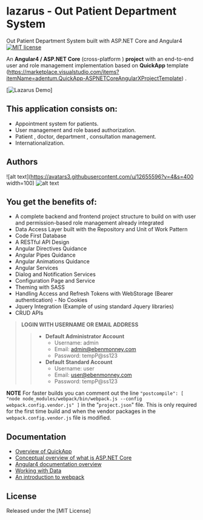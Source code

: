 # **lazarus** - Out Patient Department System
Out Patient Department System built with ASP.NET Core and Angular4
[![MIT license](http://img.shields.io/badge/license-MIT-brightgreen.svg)](https://github.com/emonney/QuickApp/blob/master/LICENSE)

An  **Angular4 / ASP.NET Core** (cross-platform ) **project** with an end-to-end user and role management implementation based on  **QuickApp** template (https://marketplace.visualstudio.com/items?itemName=adentum.QuickApp-ASPNETCoreAngularXProjectTemplate) .

[![Lazarus Demo](https://www.youtube.com/watch?v=oqyyGPc0adk)]

## This application consists on:

* Appointment system for patients. 
* User management and role based authorization. 
* Patient , doctor, department , consultation management. 
* Internationalization.
## Authors
![alt text](https://avatars3.githubusercontent.com/u/12655596?v=4&s=400 width=100)
![alt text](https://avatars1.githubusercontent.com/u/7149172?v=4&s=460)

## You get the benefits of:

*   A complete backend and frontend project structure to build on with user and permission-based role management already integrated
*   Data Access Layer built with the Repository and Unit of Work Pattern
*   Code First Database
*   A RESTful API Design
*   Angular Directives Quidance
*   Angular Pipes Quidance
*   Angular Animations Quidance
*   Angular Services
*   Dialog and Notification Services
*   Configuration Page and Service
*   Theming with SASS
*   Handling Access and Refresh Tokens with WebStorage (Bearer authentication) - No Cookies
*   Jquery Integration (Example of using standard Jquery libraries)
*   CRUD APIs


> **LOGIN WITH USERNAME OR EMAIL ADDRESS**
>> * **Default Administrator Account**
>>   * Username: admin
>>   * Email:    admin@ebenmonney.com
>>   * Password: tempP@ss123
>> * **Default Standard Account**
>>   * Username: user
>>   * Email:    user@ebenmonney.com
>>   * Password: tempP@ss123




**NOTE** For faster builds you can comment out the line `"postcompile": [ "node node_modules/webpack/bin/webpack.js --config webpack.config.vendor.js" ]` in the "`project.json`" file.
 This is only required for the first time build and when the vendor packages in the `webpack.config.vendor.js` file is modified.

## Documentation

*   [Overview of QuickApp](http://ebenmonney.com/quickapp)
*   [Conceptual overview of what is ASP.NET Core](https://go.microsoft.com/fwlink/?LinkId=518008)
*   [Angular4 documentation overview](http://angular.io/docs/ts/latest/guide)
*   [Working with Data](https://go.microsoft.com/fwlink/?LinkId=398602)
*   [An introduction to webpack](https://webpack.js.org/guides/get-started/)


## License

Released under the [MIT License]




